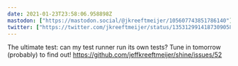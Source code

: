 ```yaml
---
date: 2021-01-23T23:58:06.958898Z
mastodon: ["https://mastodon.social/@jkreeftmeijer/105607743851786140"]
twitter: ["https://twitter.com/jkreeftmeijer/status/1353129914187309058"]
---
```

The ultimate test: can my test runner run its own tests? Tune in tomorrow (probably) to find out! https://github.com/jeffkreeftmeijer/shine/issues/52
